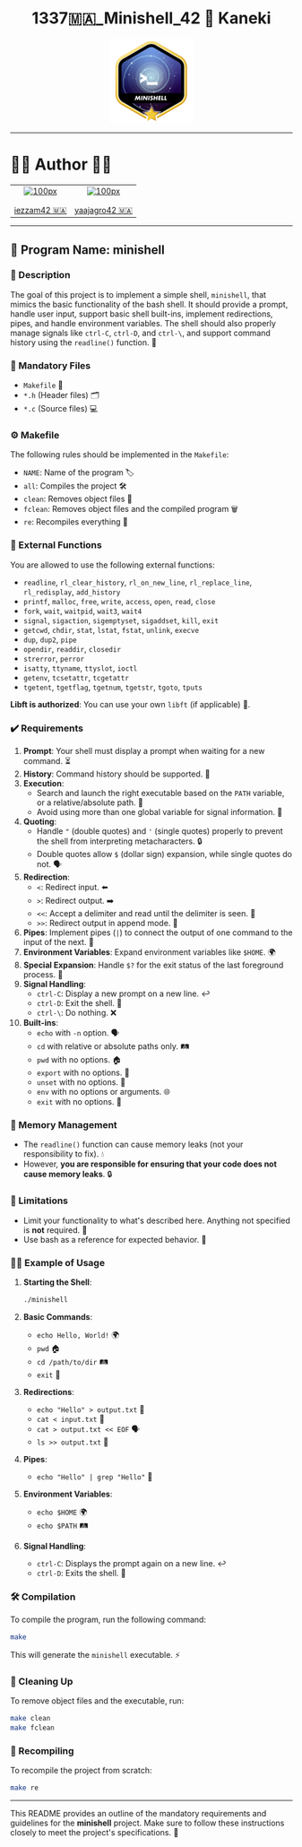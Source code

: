<h1 align="center">1337🇲🇦_Minishell_42 🐚  Kaneki</h1>
<p align="center">
  <a href="https://github.com/KanekiEzz/1337_Minishell_42">
    <img src="https://raw.githubusercontent.com/KanekiEzz/kaneki_badges/refs/heads/main/minishellm.png" alt="42 Badge">
  </a>
</p>

---

# 👨‍💻 Author ✍🏼

<table>
  <tr>
    <td align="center"><a href="https://github.com/KanekiEzz/"><img src="https://avatars.githubusercontent.com/u/110631781?s=400&u=0cd1de60c073f367d291df9c6ccef5c18ac64e41&v=4" width="100px;" alt="100px"/>
      <br />
    </a>
      <br />
      <a href="https://profile.intra.42.fr/users/iezzam" title="Intra 42">
        iezzam42  🇲🇦
      </a>
    </td>
        <td align="center"><a href="https://github.com/iaceene/"><img src="https://github.com/user-attachments/assets/0ef5b1d1-5a67-448e-a559-53d8b186e429" width="100px;" alt="100px"/>
      <br />
    </a>
      <br />
      <a href="https://profile.intra.42.fr/users/yaajagro" title="Intra 42">
        yaajagro42  🇲🇦
      </a>
    </td>
  </tr>
</table>

---

## 📝 Program Name: **minishell**

### 📜 Description
The goal of this project is to implement a simple shell, `minishell`, that mimics the basic functionality of the bash shell. It should provide a prompt, handle user input, support basic shell built-ins, implement redirections, pipes, and handle environment variables. The shell should also properly manage signals like `ctrl-C`, `ctrl-D`, and `ctrl-\`, and support command history using the `readline()` function. 🚀

### 📁 Mandatory Files
- `Makefile` 🔧
- `*.h` (Header files) 🗂️
- `*.c` (Source files) 💻

### ⚙️ Makefile
The following rules should be implemented in the `Makefile`:
- `NAME`: Name of the program 🏷️
- `all`: Compiles the project 🛠️
- `clean`: Removes object files 🧹
- `fclean`: Removes object files and the compiled program 🗑️
- `re`: Recompiles everything 🔄

### 🔌 External Functions
You are allowed to use the following external functions:
- `readline`, `rl_clear_history`, `rl_on_new_line`, `rl_replace_line`, `rl_redisplay`, `add_history`
- `printf`, `malloc`, `free`, `write`, `access`, `open`, `read`, `close`
- `fork`, `wait`, `waitpid`, `wait3`, `wait4`
- `signal`, `sigaction`, `sigemptyset`, `sigaddset`, `kill`, `exit`
- `getcwd`, `chdir`, `stat`, `lstat`, `fstat`, `unlink`, `execve`
- `dup`, `dup2`, `pipe`
- `opendir`, `readdir`, `closedir`
- `strerror`, `perror`
- `isatty`, `ttyname`, `ttyslot`, `ioctl`
- `getenv`, `tcsetattr`, `tcgetattr`
- `tgetent`, `tgetflag`, `tgetnum`, `tgetstr`, `tgoto`, `tputs`

**Libft is authorized**: You can use your own `libft` (if applicable) 🧶.

### ✔️ Requirements
1. **Prompt**: Your shell must display a prompt when waiting for a new command. ⏳
2. **History**: Command history should be supported. 📝
3. **Execution**: 
   - Search and launch the right executable based on the `PATH` variable, or a relative/absolute path. 🚀
   - Avoid using more than one global variable for signal information. 🚫
4. **Quoting**:
   - Handle `"` (double quotes) and `'` (single quotes) properly to prevent the shell from interpreting metacharacters. 🔒
   - Double quotes allow `$` (dollar sign) expansion, while single quotes do not. 🗣️
5. **Redirection**:
   - `<`: Redirect input. ⬅️
   - `>`: Redirect output. ➡️
   - `<<`: Accept a delimiter and read until the delimiter is seen. 🏁
   - `>>`: Redirect output in append mode. 🔄
6. **Pipes**: Implement pipes (`|`) to connect the output of one command to the input of the next. 🔗
7. **Environment Variables**: Expand environment variables like `$HOME`. 🌍
8. **Special Expansion**: Handle `$?` for the exit status of the last foreground process. 🔢
9. **Signal Handling**:
   - `ctrl-C`: Display a new prompt on a new line. ↩️
   - `ctrl-D`: Exit the shell. 🚪
   - `ctrl-\`: Do nothing. ❌
10. **Built-ins**:
    - `echo` with `-n` option. 🗣️
    - `cd` with relative or absolute paths only. 🛤️
    - `pwd` with no options. 🏠
    - `export` with no options. 🌿
    - `unset` with no options. 🚫
    - `env` with no options or arguments. 🌐
    - `exit` with no options. 🚪

### 🧠 Memory Management
- The `readline()` function can cause memory leaks (not your responsibility to fix). 💧
- However, **you are responsible for ensuring that your code does not cause memory leaks**. 🔒

### 🚫 Limitations
- Limit your functionality to what's described here. Anything not specified is **not** required. 🛑
- Use bash as a reference for expected behavior. 🐚

### 🧑‍💻 Example of Usage
1. **Starting the Shell**:
   ```sh
   ./minishell
   ```
2. **Basic Commands**:
   - `echo Hello, World!` 🌍
   - `pwd` 🏠
   - `cd /path/to/dir` 🛤️
   - `exit` 🚪

3. **Redirections**:
   - `echo "Hello" > output.txt` 📝
   - `cat < input.txt` 📖
   - `cat > output.txt << EOF` 🗣️
   - `ls >> output.txt` 🧳

4. **Pipes**:
   - `echo "Hello" | grep "Hello"` 🔗

5. **Environment Variables**:
   - `echo $HOME` 🌍
   - `echo $PATH` 🛤️

6. **Signal Handling**:
   - `ctrl-C`: Displays the prompt again on a new line. ↩️
   - `ctrl-D`: Exits the shell. 🚪

### 🛠️ Compilation
To compile the program, run the following command:

```sh
make
```

This will generate the `minishell` executable. ⚡

### 🧹 Cleaning Up
To remove object files and the executable, run:

```sh
make clean
make fclean
```

### 🔄 Recompiling
To recompile the project from scratch:

```sh
make re
```

---

This README provides an outline of the mandatory requirements and guidelines for the **minishell** project. Make sure to follow these instructions closely to meet the project's specifications. 📝

